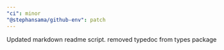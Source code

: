 ```yaml
---
"ci": minor
"@stephansama/github-env": patch
---
```


Updated markdown readme script. removed typedoc from types package
